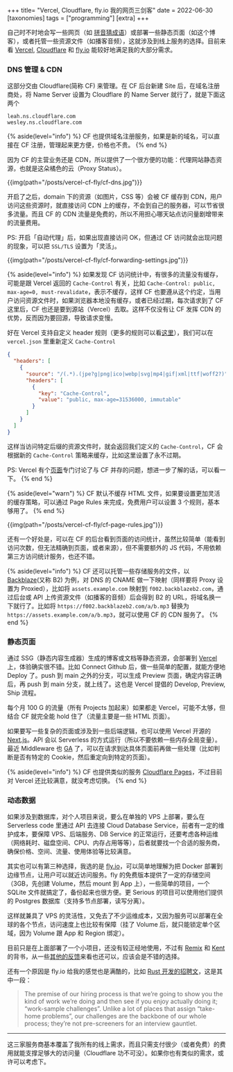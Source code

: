 +++
title= "Vercel, Cloudflare, fly.io 我的网页三剑客"
date = 2022-06-30
[taxonomies]
tags = ["programming"]
[extra]
+++

自己时不时地会写一些网页（如 [拼音猜成语](https://pinyincaichengyu.com/)）或部署一些静态页面（如这个博客），或者托管一些资源文件（如播客音频），这就涉及到线上服务的选择。目前来看 [Vercel](https://vercel.com), [Cloudflare](https://cloudflare.net) 和 [fly.io](https://fly.io) 能较好地满足我的大部分需求。

### DNS 管理 & CDN

这部分交由 Cloudflare(简称 CF) 来管理。在 CF 后台新建 Site 后，在域名注册商处，将 Name Server 设置为 Cloudflare 的 Name Server 就行了，就是下面这两个

```
leah.ns.cloudflare.com
wesley.ns.cloudflare.com
```

{% aside(level="info") %}
CF 也提供域名注册服务，如果是新的域名，可以直接在 CF 注册，管理起来更方便，价格也不贵。
{% end %}

因为 CF 的主营业务还是 CDN，所以提供了一个很方便的功能：代理网站静态资源，也就是这朵橘色的云（Proxy Status）。

{{img(path="/posts/vercel-cf-fly/cf-dns.jpg")}}

开启了之后，domain 下的资源（如图片，CSS 等）会被 CF 缓存到 CDN，用户访问这些资源时，就直接访问 CDN 上的缓存，不会到自己的服务器，可以节省很多流量。而且 CF 的 CDN 流量是免费的，所以不用担心哪天站点访问量剧增带来的流量费用。

PS: 开启「自动代理」后，如果出现直接访问 OK，但通过 CF 访问就会出现问题的现象，可以把 `SSL/TLS` 设置为「灵活」。

{{img(path="/posts/vercel-cf-fly/cf-forwarding-settings.jpg")}}

{% aside(level="info") %}
如果发现 CF 访问统计中，有很多的流量没有缓存，可能是跟 Vercel 返回的 `Cache-Control` 有关，比如 `Cache-Control: public, max-age=0, must-revalidate`，表示不缓存，这样 CF 也要遵从这个约定，当用户访问资源文件时，如果浏览器本地没有缓存，或者已经过期，每次请求到了 CF 这里后，CF 也还是要到源站（Vercel）去取。这样不仅没有让 CF 发挥 CDN 的优势，反而因为要回源，导致请求变慢。

好在 Vercel 支持自定义 header 规则（更多的规则可以看[这里](https://vercel.com/docs/project-configuration)），我们可以在 `vercel.json` 里重新定义 `Cache-Control`

```json
{
  "headers": [
    {
      "source": "/(.*).(jpe?g|png|ico|webp|svg|mp4|gif|xml|ttf|woff2?)",
      "headers": [
        {
          "key": "Cache-Control",
          "value": "public, max-age=31536000, immutable"
        }
      ]
    }
  ]
}
```

这样当访问特定后缀的资源文件时，就会返回我们定义的 `Cache-Control`，CF 会根据新的 `Cache-Control` 策略来缓存，比如这里设置了永不过期。

PS: Vercel 有个[页面](https://vercel.com/support/articles/using-cloudflare-with-vercel)专门讨论了与 CF 并存的问题，想进一步了解的话，可以看一下。
{% end %}

{% aside(level="warn") %}
CF 默认不缓存 HTML 文件，如果要设置更加灵活的缓存策略，可以通过 Page Rules 来完成，免费用户可以设置 3 个规则，基本够用了。
{% end %}

{{img(path="/posts/vercel-cf-fly/cf-page-rules.jpg")}}

还有一个好处是，可以在 CF 的后台看到页面的访问统计，虽然比较简单（能看到访问次数，但无法精确到页面，或者来源），但不需要额外的 JS 代码，不用依赖第三方访问统计服务，也还不错。

{% aside(level="info") %}
CF 还可以托管一些存储服务的文件，以 [Backblaze](https://www.backblaze.com/)(又称 B2) 为例，对 DNS 的 CNAME 做一下映射（同样要将 Proxy 设置为 Proxied），比如将 `assets.example.com` 映射到 `f002.backblazeb2.com`，通过后台或 API 上传资源文件（如播客的音频）后会得到 B2 的 URL，将域名换一下就行了。比如将 `https://f002.backblazeb2.com/a/b.mp3` 替换为 `https://assets.example.com/a/b.mp3`，就可以使用 CF 的 CDN 服务了。
{% end %}

### 静态页面

通过 SSG（静态内容生成器）生成的博客或文档等静态资源，会部署到 [Vercel](https://vercel.com/) 上，体验确实很不错。比如 Connect Github 后，做一些简单的配置，就能方便地 Deploy 了。push 到 main 之外的分支，可以生成 Preview 页面，确定内容正确后，再 push 到 main 分支，就上线了。这也是 Vercel 提倡的 Develop, Preview, Ship 流程。

每个月 100 G 的流量（所有 Projects 加起来）如果都走 Vercel，可能不太够，但结合 CF 就完全能 hold 住了（流量主要是一些 HTML 页面）。

如果要写一些复杂的页面或涉及到一些后端逻辑，也可以使用 Vercel 开源的 [Next.js](https://nextjs.org/)。API 会以 Serverless 的方式运行（所以不要依赖一些内存全局变量）。最近 Middleware 也 [GA](https://vercel.com/blog/vercel-edge-middleware-dynamic-at-the-speed-of-static) 了，可以在请求到达具体页面前再做一些处理（比如判断是否有特定的 Cookie，然后重定向到特定的页面）。

{% aside(level="info") %}
CF 也提供类似的服务 [Cloudflare Pages](https://pages.cloudflare.com/)，不过目前对 Vercel 还比较满意，就没考虑切换。
{% end %}

### 动态数据

如果涉及到数据库，对个人项目来说，要么在单独的 VPS 上部署，要么在 Serverless code 里通过 API 去连接 Cloud Database Service，前者有一定的维护成本，要保障 VPS、后端服务、DB Service 的正常运行，还要考虑各种运维（网络耗时、磁盘空间、CPU、内存占用等等），后者就要找一个合适的服务商，确保价格、空间、流量、使用体验等比较满意。

其实也可以有第三种选择，我选的是 [fly.io](https://fly.io/)，可以简单地理解为把 Docker 部署到边缘节点，让用户可以就近访问服务。fly 的免费版本提供了一定的存储空间（3GB，先创建 Volume，然后 mount 到 App 上），一些简单的项目，一个 SQLite 文件就搞定了，备份起来也很方便。更 Serious 的项目可以使用他们提供的 Postgres 数据库（支持多节点部署，读写分离）。

这样就兼具了 VPS 的灵活性，又免去了不少运维成本，又因为服务可以部署在全球的各个节点，访问速度上也比较有保障（挂了 Volume 后，就只能锁定单个区域，因为 Volume 跟 App 和 Region 绑定）。

目前只是在上面部署了一个小项目，还没有较正经地使用，不过有 [Remix](https://remix.run/) 和 [Kent](https://kentcdodds.com/uses) 的背书，从一些[其他的反馈](https://xeiaso.net/blog/fly.io-heroku-replacement)来看也还可以，应该会是不错的选择。

还有一个原因是 fly.io 给我的感觉也是满酷的，比如 [Rust 开发的招聘文](https://fly.io/jobs/rust-developer/)，这是其中一段：

> The premise of our hiring process is that we’re going to show you the kind of work we’re doing and then see if you enjoy actually doing it; “work-sample challenges”. Unlike a lot of places that assign “take-home problems”, our challenges are the backbone of our whole process; they’re not pre-screeners for an interview gauntlet.

---

这三家服务商基本覆盖了我所有的线上需求，而且只需支付很少（或者免费）的费用就能支撑足够大的访问量（Cloudflare 功不可没）。如果你也有类似的需求，或许可以考虑下。
